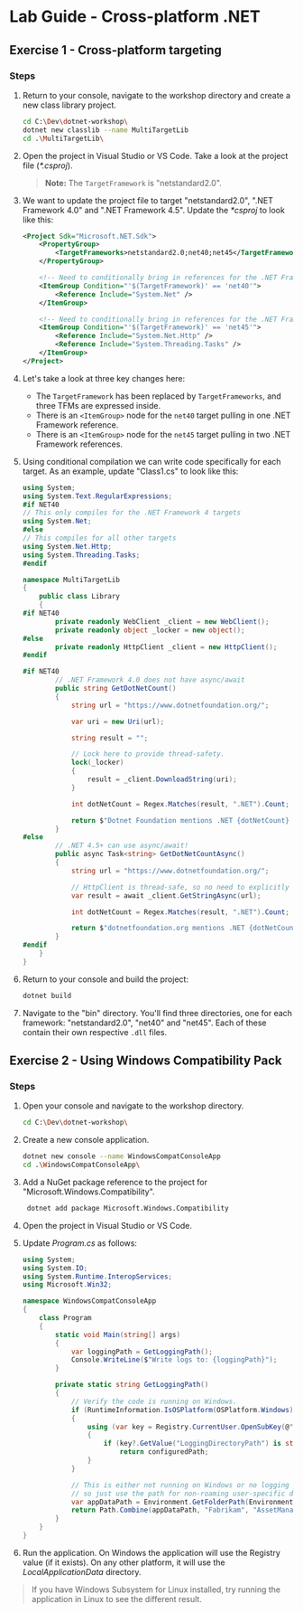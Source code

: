 # Lab Guide - Cross-platform .NET

## Exercise 1 - Cross-platform targeting

### Steps

1. Return to your console, navigate to the workshop directory and create a new class library project.

    ```bash
    cd C:\Dev\dotnet-workshop\
    dotnet new classlib --name MultiTargetLib
    cd .\MultiTargetLib\
    ```

1. Open the project in Visual Studio or VS Code. Take a look at the project file (*\*.csproj*).

    > **Note:** The ```TargetFramework``` is "netstandard2.0".

1. We want to update the project file to target "netstandard2.0", ".NET Framework 4.0" and ".NET Framework 4.5". Update the *\*csproj* to look like this:

    ```xml
    <Project Sdk="Microsoft.NET.Sdk">
        <PropertyGroup>
            <TargetFrameworks>netstandard2.0;net40;net45</TargetFrameworks>
        </PropertyGroup>

        <!-- Need to conditionally bring in references for the .NET Framework 4.0 target -->
        <ItemGroup Condition="'$(TargetFramework)' == 'net40'">
            <Reference Include="System.Net" />
        </ItemGroup>

        <!-- Need to conditionally bring in references for the .NET Framework 4.5 target -->
        <ItemGroup Condition="'$(TargetFramework)' == 'net45'">
            <Reference Include="System.Net.Http" />
            <Reference Include="System.Threading.Tasks" />
        </ItemGroup>
    </Project>
    ```

1. Let's take a look at three key changes here:

    * The ```TargetFramework``` has been replaced by ```TargetFrameworks```, and three TFMs are expressed inside.
    * There is an ```<ItemGroup>``` node for the ```net40``` target pulling in one .NET Framework reference.
    * There is an ```<ItemGroup>``` node for the ```net45``` target pulling in two .NET Framework references.

1. Using conditional compilation we can write code specifically for each target. As an example, update "Class1.cs" to look like this:

    ```c#
    using System;
    using System.Text.RegularExpressions;
    #if NET40
    // This only compiles for the .NET Framework 4 targets
    using System.Net;
    #else
    // This compiles for all other targets
    using System.Net.Http;
    using System.Threading.Tasks;
    #endif

    namespace MultiTargetLib
    {
        public class Library
        {
    #if NET40
            private readonly WebClient _client = new WebClient();
            private readonly object _locker = new object();
    #else
            private readonly HttpClient _client = new HttpClient();
    #endif

    #if NET40
            // .NET Framework 4.0 does not have async/await
            public string GetDotNetCount()
            {
                string url = "https://www.dotnetfoundation.org/";

                var uri = new Uri(url);

                string result = "";

                // Lock here to provide thread-safety.
                lock(_locker)
                {
                    result = _client.DownloadString(uri);
                }

                int dotNetCount = Regex.Matches(result, ".NET").Count;

                return $"Dotnet Foundation mentions .NET {dotNetCount} times!";
            }
    #else
            // .NET 4.5+ can use async/await!
            public async Task<string> GetDotNetCountAsync()
            {
                string url = "https://www.dotnetfoundation.org/";

                // HttpClient is thread-safe, so no need to explicitly lock here
                var result = await _client.GetStringAsync(url);

                int dotNetCount = Regex.Matches(result, ".NET").Count;

                return $"dotnetfoundation.org mentions .NET {dotNetCount} times in its HTML!";
            }
    #endif
        }
    }
    ```

1. Return to your console and build the project:

    ```bash
    dotnet build
    ```

1. Navigate to the "bin" directory. You'll find three directories, one for each framework: "netstandard2.0", "net40" and "net45". Each of these contain their own respective ```.dll``` files.

## Exercise 2 - Using Windows Compatibility Pack

### Steps

1. Open your console and navigate to the workshop directory.

    ```bash
    cd C:\Dev\dotnet-workshop\
    ```

1. Create a new console application.

    ```bash
    dotnet new console --name WindowsCompatConsoleApp
    cd .\WindowsCompatConsoleApp\
    ```

1. Add a NuGet package reference to the project for "Microsoft.Windows.Compatibility".

    ```bash
     dotnet add package Microsoft.Windows.Compatibility
    ```

1. Open the project in Visual Studio or VS Code.

1. Update *Program.cs* as follows:

    ```c#
    using System;
    using System.IO;
    using System.Runtime.InteropServices;
    using Microsoft.Win32;

    namespace WindowsCompatConsoleApp
    {
        class Program
        {
            static void Main(string[] args)
            {
                var loggingPath = GetLoggingPath();
                Console.WriteLine($"Write logs to: {loggingPath}");
            }

            private static string GetLoggingPath()
            {
                // Verify the code is running on Windows.
                if (RuntimeInformation.IsOSPlatform(OSPlatform.Windows))
                {
                    using (var key = Registry.CurrentUser.OpenSubKey(@"Software\Fabrikam\AssetManagement"))
                    {
                        if (key?.GetValue("LoggingDirectoryPath") is string configuredPath)
                            return configuredPath;
                    }
                }

                // This is either not running on Windows or no logging path was configured,
                // so just use the path for non-roaming user-specific data files.
                var appDataPath = Environment.GetFolderPath(Environment.SpecialFolder.LocalApplicationData);
                return Path.Combine(appDataPath, "Fabrikam", "AssetManagement", "Logging");
            }
        }
    }
    ```

1. Run the application. On Windows the application will use the Registry value (if it exists). On any other platform, it will use the *LocalApplicationData* directory.

> If you have Windows Subsystem for Linux installed, try running the application in Linux to see the different result.
